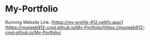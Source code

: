 # My-Portfolio
Running Website Link: [https://my-profile-912.netlify.app/](https://muneeb912-cmd.github.io/My-Portfolio/)https://muneeb912-cmd.github.io/My-Portfolio/
